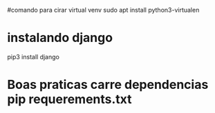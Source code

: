 #comando para cirar virtual venv
sudo apt install python3-virtualen

# instalando django
pip3 install django

# Boas praticas carre dependencias  pip requerements.txt